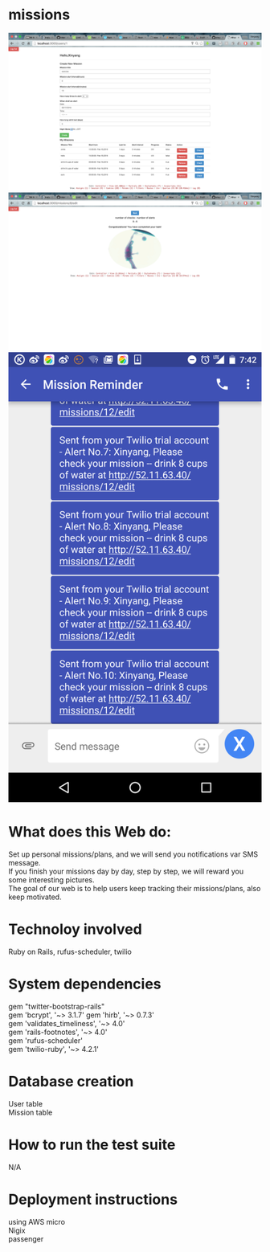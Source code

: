 # missions  
![alt tag](https://raw.githubusercontent.com/xinyzhang9/missions/master/img1.png)  
![alt tag](https://raw.githubusercontent.com/xinyzhang9/missions/master/img2.png)  
![alt tag](https://raw.githubusercontent.com/xinyzhang9/missions/master/img3.png)  
# What does this Web do:  
Set up personal missions/plans, and we will send you notifications var SMS message.  
If you finish your missions day by day, step by step, we will reward you some interesting pictures.  
The goal of our web is to help users keep tracking their missions/plans, also keep motivated.  

# Technoloy involved  
Ruby on Rails, rufus-scheduler, twilio  
# System dependencies  
  gem "twitter-bootstrap-rails"  
  gem 'bcrypt', '~> 3.1.7' 
  gem 'hirb', '~> 0.7.3'  
  gem 'validates_timeliness', '~> 4.0'  
  gem 'rails-footnotes', '~> 4.0'  
  gem 'rufus-scheduler'  
  gem 'twilio-ruby', '~> 4.2.1'  
  
# Database creation  
  User table  
  Mission table  

# How to run the test suite  
  N/A  

# Deployment instructions  
  using AWS micro  
  Nigix  
  passenger  


